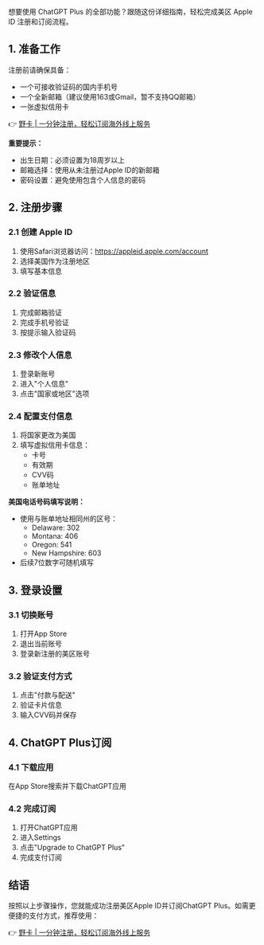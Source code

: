 想要使用 ChatGPT Plus 的全部功能？跟随这份详细指南，轻松完成美区 Apple ID 注册和订阅流程。

## **1. 准备工作**

注册前请确保具备：

- 一个可接收验证码的国内手机号
- 一个全新邮箱（建议使用163或Gmail，暂不支持QQ邮箱）
- 一张虚拟信用卡

👉 [野卡 | 一分钟注册，轻松订阅海外线上服务](https://bit.ly/bewildcard)

**重要提示：**

- 出生日期：必须设置为18周岁以上
- 邮箱选择：使用从未注册过Apple ID的新邮箱
- 密码设置：避免使用包含个人信息的密码

## **2. 注册步骤**

### 2.1 创建 Apple ID

1. 使用Safari浏览器访问：https://appleid.apple.com/account
2. 选择美国作为注册地区
3. 填写基本信息

### 2.2 验证信息

1. 完成邮箱验证
2. 完成手机号验证
3. 按提示输入验证码

### 2.3 修改个人信息

1. 登录新账号
2. 进入"个人信息"
3. 点击"国家或地区"选项

### 2.4 配置支付信息

1. 将国家更改为美国
2. 填写虚拟信用卡信息：
   - 卡号
   - 有效期
   - CVV码
   - 账单地址

**美国电话号码填写说明：**
- 使用与账单地址相同州的区号：
  - Delaware: 302
  - Montana: 406
  - Oregon: 541
  - New Hampshire: 603
- 后续7位数字可随机填写

## **3. 登录设置**

### 3.1 切换账号

1. 打开App Store
2. 退出当前账号
3. 登录新注册的美区账号

### 3.2 验证支付方式

1. 点击"付款与配送"
2. 验证卡片信息
3. 输入CVV码并保存

## **4. ChatGPT Plus订阅**

### 4.1 下载应用

在App Store搜索并下载ChatGPT应用

### 4.2 完成订阅

1. 打开ChatGPT应用
2. 进入Settings
3. 点击"Upgrade to ChatGPT Plus"
4. 完成支付订阅

## **结语**

按照以上步骤操作，您就能成功注册美区Apple ID并订阅ChatGPT Plus。如需更便捷的支付方式，推荐使用：

👉 [野卡 | 一分钟注册，轻松订阅海外线上服务](https://bit.ly/bewildcard)